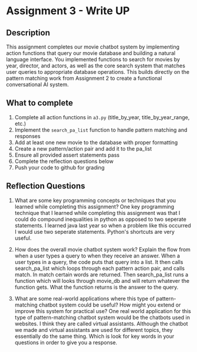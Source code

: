 # Assignment 3 - Write UP

## Description
This assignment completes our movie chatbot system by implementing action functions that query our movie database and building a natural language interface. You implemented functions to search for movies by year, director, and actors, as well as the core search system that matches user queries to appropriate database operations. This builds directly on the pattern matching work from Assignment 2 to create a functional conversational AI system.

## What to complete
1. Complete all action functions in `a3.py` (title_by_year, title_by_year_range, etc.)
2. Implement the `search_pa_list` function to handle pattern matching and responses  
3. Add at least one new movie to the database with proper formatting
4. Create a new pattern/action pair and add it to the pa_list
5. Ensure all provided assert statements pass
6. Complete the reflection questions below
7. Push your code to github for grading

## Reflection Questions

1. What are some key programming concepts or techniques that you learned while completing this assignment?
One key programming technique that I learned while completing this assignment was that I could do compound inequalities in python as opposed to two seperate statements. I learned java last year so when a problem like this occurred I would use two seperate statements. Python's shortcuts are very useful.


2. How does the overall movie chatbot system work? Explain the flow from when a user types a query to when they receive an answer.
When a user types in a query, the code puts that query into a list. It then calls search_pa_list which loops through each pattern action pair, and calls match. In match certain words are returned. Then search_pa_list runs a function which will looks through movie_db and will return whatever the function gets. What the function returns is the answer to the query.


3. What are some real-world applications where this type of pattern-matching chatbot system could be useful? How might you extend or improve this system for practical use?
One real world application for this type of pattern-matching chatbot system would be the chatbots used in websites. I think they are called virtual assistants. Although the chatbot we made and virtual assistants are used for different topics, they essentially do the same thing. Which is look for key words in your questions in order to give you a response.  
